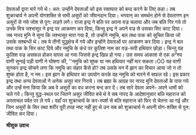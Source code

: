 देवताओं द्वारा मारे गये थे। अत: उन्होंने देवताओं को इस रक्तपात को बन्द करने के लिए कहा। तब शुक्राचार्य ने अपनी योगशक्ति से सभी असुरों को जीवनदान दिया। भगवान् का समर्थन होने से देवतागण इन असुरों से नये जोश से पुन: लडऩे लगे। राजा इन्द्र ने बलि पर अपना वज्र चलाया और जब बलि गिर गये तो उनके मित्र जश्भासुर ने इन्द्र पर आक्रमण कर दिया, किन्तु इन्द्र ने अपने वज्र से उसका सिर काट दिया। जब नारद मुनि ने सुना कि जश्भासुर मारा गया है, तो उन्होंने नमुचि, बल तथा पाक को सूचित किया जो उसके सश्बन्धी थे। तब ये तीनों युद्धक्षेत्र में गये और इन्होंने देवताओं पर आक्रमण कर दिया। इन्द्र ने बल तथा पाक के सिर काट दिये और नमुचि के कंधे पर कुलिश नाम का वज्र-रूपी हथियार छोड़ा। किन्तु यह कुलिश वज्र असफल होकर वापस आ गया जिससे इन्द्र खिन्न हो गया। उस समय आकाश से एक अ²श्य वाणी सुनाई पड़ी वाणी ने घोषणा की, ''नमुचि को शुष्क या नम हथियार नहीं मार सकता।ÓÓ यह वाणी सुनकर इन्द्र सोचने लगा कि नमुचि का संहार कैसे हो? तब उसके मन में झाग का विचार आया जो न तो शुष्क होता है, न नम। इस झाग के हथियार का उपयोग करके वह नमुचि को मारने में सफल रहे। इस प्रकार इन्द्र तथा अन्य देवताओं ने अनेक असुर मार गिराये। तब ब्रह्मा के आग्रह पर नारद मुनि देवताओं के पास गये और उन्हें मना किया कि अब वे असुरों का वध करना बन्द कर दें। तब सारे देवता अपने- अपने धामों को चले गये। किन्तु युद्ध-स्थल पर जितने असुर जीवित बचे थे वे सब नारद के आदेशानुसार बलि महाराज को अस्ताचल पर्वत पर ले गये। वहाँ पर शुक्राचार्य के कर-स्पर्श से बलि महाराज को फिर से चेतना आ गई और जिन असुरों के सिर तथा शरीर पूरी तरह नष्ट नहीं हुए थे उन सब को शुक्राचार्य ने अपनी योग-शक्ति से पुन: जीवित कर दिया।  

**श्रीशुक उवाच** 